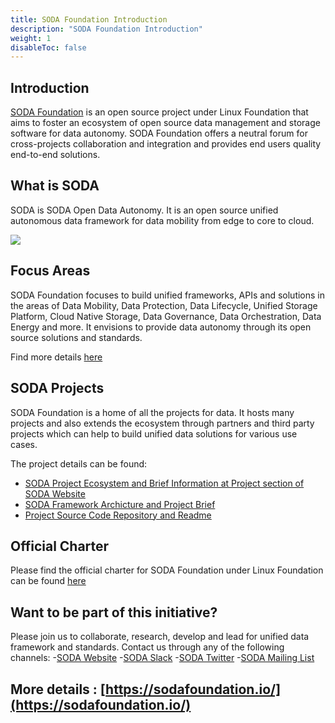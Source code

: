 ```yaml
---
title: SODA Foundation Introduction
description: "SODA Foundation Introduction"
weight: 1
disableToc: false
---
```


## Introduction
[SODA Foundation](http://github.com/sodafoundation) is an open source project under Linux Foundation that aims to foster an ecosystem of open source data management and storage software for data autonomy. SODA Foundation offers a neutral forum for cross-projects collaboration and integration and provides end users quality end-to-end solutions.

## What is SODA
SODA is SODA Open Data Autonomy. It is an open source unified autonomous data framework for data mobility from edge to core to cloud.

<img src="https://sodafoundation.io/wp-content/uploads/2020/04/sodaautonomy1960-1536x1138.jpg">

## Focus Areas
SODA Foundation focuses to build unified frameworks, APIs and solutions in the areas of Data Mobility, Data Protection, Data Lifecycle, Unified Storage Platform, Cloud Native Storage, Data Governance, Data Orchestration, Data Energy and more. It envisions to provide data autonomy through its open source solutions and standards.

Find more details [here](https://sodafoundation.io/)

## SODA Projects
SODA Foundation is a home of all the projects for data. It hosts many projects and also extends the ecosystem through partners and third party projects which can help to build unified data solutions for various use cases.

The project details can be found:

 - [SODA Project Ecosystem and Brief Information at Project section of SODA Website](https://sodafoundation.io/projects/)
 - [SODA Framework Archicture and Project Brief]([https://github.com/sodafoundation/design-specs/blob/master/SODAFrameworkAndSODAProjects.md](https://github.com/sodafoundation/design-specs/blob/master/SODAFrameworkAndSODAProjects.md))
 - [Project Source Code Repository and Readme](https://github.com/sodafoundation/)

## Official Charter
Please find the official charter for SODA Foundation under Linux Foundation can be found [here](https://sodafoundation.io/the-foundation/charter/)

## Want to be part of this initiative?
Please join us to collaborate, research, develop and lead for unified data framework and standards.
Contact us through any of the following channels:
-[SODA Website](https://sodafoundation.io/the-foundation/join/)
-[SODA Slack](https://sodafoundation.io/slack)
-[SODA Twitter](https://twitter.com/sodafoundation)
-[SODA Mailing List](https://lists.sodafoundation.io)

## More details : [https://sodafoundation.io/](https://sodafoundation.io/)
